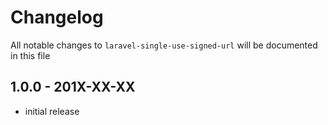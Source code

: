 # Changelog

All notable changes to `laravel-single-use-signed-url` will be documented in this file

## 1.0.0 - 201X-XX-XX

- initial release
